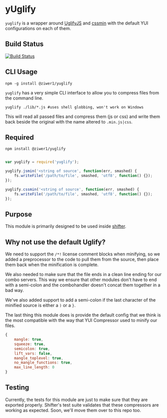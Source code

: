 yUglify
=======

`yuglify` is a wrapper around [UglifyJS](https://github.com/mishoo/UglifyJS) and [cssmin](https://github.com/jbleuzen/node-cssmin)
with the default YUI configurations on each of them.


Build Status
------------

[![Build Status](https://secure.travis-ci.org/yui/yuglify.png?branch=master)](http://travis-ci.org/yui/yuglify)


CLI Usage
----------

    npm -g install @ziwer1/yuglify

`yuglify` has a very simple CLI interface to allow you to compress files from the command line.

    yuglify ./lib/*.js #uses shell globbing, won't work on Windows

This will read all passed files and compress them (js or css) and write them back beside the original
with the name altered to `.min.js|css`.

Required
--------

    npm install @ziwer1/yuglify


```javascript

var yuglify = require('yuglify');

yuglify.jsmin('<string of source', function(err, smashed) {
    fs.writeFile('/path/to/file', smashed, 'utf8', function() {});
});

yuglify.cssmin('<string of source', function(err, smashed) {
    fs.writeFile('/path/to/file', smashed, 'utf8', function() {});
});

```

Purpose
-------

This module is primarily designed to be used inside [shifter](http://yui.github.com/shifter/).

Why not use the default Uglify?
-------------------------------

We need to support the `/*!` license comment blocks when minifying, so we added
a preprocessor to the code to pull them from the source, then place them back when
the minification is complete.

We also needed to make sure that the file ends in a clean line ending for our
combo servers. This way we ensure that other modules don't have to end with a
semi-colon and the combohandler doesn't concat them together in a bad way.

We've also added support to add a semi-colon if the last character of the
minified source is either a `)` or a `}`.

The last thing this module does is provide the default config that we think
is the most compatible with the way that YUI Compressor used to minify our
files.

```javascript
{
    mangle: true,
    squeeze: true,
    semicolon: true,
    lift_vars: false,
    mangle_toplevel: true,
    no_mangle_functions: true,
    max_line_length: 0
}
```

Testing
-------

Currently, the tests for this module are just to make sure that they are exported properly.
Shifter's test suite validates that these compressors are working as expected. Soon, we'll
move them over to this repo too.
